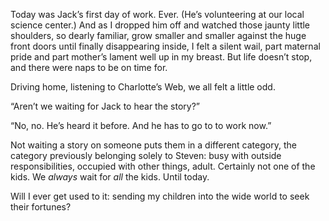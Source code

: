 Today was Jack’s first day of work. Ever. (He’s volunteering at our local science center.) And as I dropped him off and watched those jaunty little shoulders, so dearly familiar, grow smaller and smaller against the huge front doors until finally disappearing inside, I felt a silent wail, part maternal pride and part mother’s lament well up in my breast. But life doesn’t stop, and there were naps to be on time for.

Driving home, listening to Charlotte’s Web, we all felt a little odd.

“Aren’t we waiting for Jack to hear the story?”

“No, no. He’s heard it before. And he has to go to to work now.”

Not waiting a story on someone puts them in a different category, the category previously belonging solely to Steven: busy with outside responsibilities, occupied with other things, adult. Certainly not one of the kids. We _always_ wait for _all_ the kids. Until today.

Will I ever get used to it: sending my children into the wide world to seek their fortunes?